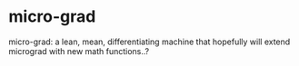 # micro-grad
micro-grad: a lean, mean, differentiating machine that hopefully will extend micrograd with new math functions..?
